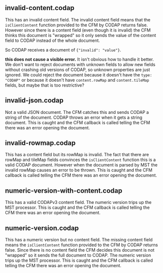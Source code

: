 ## invalid-content.codap
This has an invalid content field.
The invalid content field means that the `isClientContent` function provided to the CFM by CODAP returns false.
However since there is a content field (even though it is invalid) the CFM thinks this document is "wrapped" so it only sends the value of the content field to CODAP instead of the whole document.

So CODAP receives a document of `{"invalid": "value"}`.

**this does not cause a visible error.**
It isn't obvious how to handle it better. We don't want to reject documents with unknown fields to allow new fields without crashing old versions of CODAP, so unknown properties are just ignored. We could reject the document because it doesn't have the `type: "CODAP"` or because it doesn't have `content.rowMap` and `content.tileMap` fields, but maybe that is too restrictive?

## invalid-json.codap
Not a valid JSON document.
The CFM catches this and sends CODAP a string of the document.
CODAP throws an error when it gets a string document.
This is caught and the CFM callback is called telling the CFM there was an error opening the document.

## invalid-rowmap.codap
This has a content field but its rowMap is invalid. The fact that there are rowMap and tileMap fields convinces the `isClientContent` function this is a valid CODAP document.
However when the document is parsed by MST the invalid rowMap causes an error to be thrown.
This is caught and the CFM callback is called telling the CFM there was an error opening the document.

## numeric-version-with-content.codap
This has a valid CODAPv3 content field.
The numeric version trips up the MST processor.
This is caught and the CFM callback is called telling the CFM there was an error opening the document.

## numeric-version.codap
This has a numeric version but no content field.
The missing content field means the `isClientContent` function provided to the CFM by CODAP returns false.
Since there is no content field the CFM decides this document is not "wrapped" so it sends the full document to CODAP.
The numeric version trips up the MST processor.
This is caught and the CFM callback is called telling the CFM there was an error opening the document.
